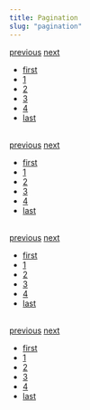 ```yaml
---
title: Pagination
slug: "pagination"
---
```


<nav class="pagination pagination--small" role="navigation" aria-label="pagination">
  <a href="#" class="pagination__link pagination__link--previous">previous</a>
  <a href="#" class="pagination__link pagination__link--next">next</a>
  <ul class="pagination__list">
    <li><a href="#" class="pagination__link">first</a></li>
    <li><a href="#" class="pagination__link">1</a></li>
    <li><a href="#" class="pagination__link pagination__link--active">2</a></li>
    <li><a href="#" class="pagination__link">3</a></li>
    <li><a href="#" class="pagination__link">4</a></li>
    <li><a href="#" class="pagination__link">last</a></li>
  </ul>
</nav>

<br />

<nav class="pagination" role="navigation" aria-label="pagination">
  <a href="#" class="pagination__link pagination__link--previous">previous</a>
  <a href="#" class="pagination__link pagination__link--next">next</a>
  <ul class="pagination__list">
    <li><a href="#" class="pagination__link">first</a></li>
    <li><a href="#" class="pagination__link">1</a></li>
    <li><a href="#" class="pagination__link pagination__link--active">2</a></li>
    <li><a href="#" class="pagination__link">3</a></li>
    <li><a href="#" class="pagination__link">4</a></li>
    <li><a href="#" class="pagination__link">last</a></li>
  </ul>
</nav>

<br />

<nav class="pagination pagination--medium" role="navigation" aria-label="pagination">
  <a href="#" class="pagination__link pagination__link--previous">previous</a>
  <a href="#" class="pagination__link pagination__link--next">next</a>
  <ul class="pagination__list">
    <li><a href="#" class="pagination__link">first</a></li>
    <li><a href="#" class="pagination__link">1</a></li>
    <li><a href="#" class="pagination__link pagination__link--active">2</a></li>
    <li><a href="#" class="pagination__link">3</a></li>
    <li><a href="#" class="pagination__link">4</a></li>
    <li><a href="#" class="pagination__link">last</a></li>
  </ul>
</nav>

<br />

<nav class="pagination pagination--large" role="navigation" aria-label="pagination">
  <a href="#" class="pagination__link pagination__link--previous">previous</a>
  <a href="#" class="pagination__link pagination__link--next">next</a>
  <ul class="pagination__list">
    <li><a href="#" class="pagination__link">first</a></li>
    <li><a href="#" class="pagination__link">1</a></li>
    <li><a href="#" class="pagination__link pagination__link--active">2</a></li>
    <li><a href="#" class="pagination__link">3</a></li>
    <li><a href="#" class="pagination__link">4</a></li>
    <li><a href="#" class="pagination__link">last</a></li>
  </ul>
</nav>
